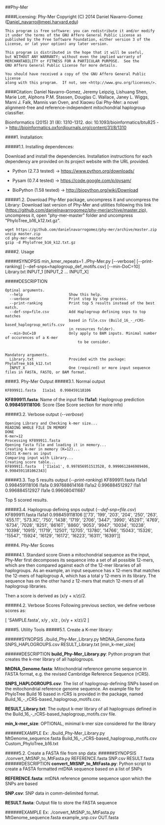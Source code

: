 ##Phy-Mer

####Licensing:
    Phy-Mer
    Copyright (C) 2014  Daniel Navarro-Gomez (Daniel_navarro@meei.harvard.edu)

    This program is free software: you can redistribute it and/or modify
    it under the terms of the GNU Affero General Public License as
    published by the Free Software Foundation, either version 3 of the
    License, or (at your option) any later version.

    This program is distributed in the hope that it will be useful,
    but WITHOUT ANY WARRANTY; without even the implied warranty of
    MERCHANTABILITY or FITNESS FOR A PARTICULAR PURPOSE.  See the
    GNU Affero General Public License for more details.

    You should have received a copy of the GNU Affero General Public License
    along with this program.  If not, see <http://www.gnu.org/licenses/>.

####Citation:
Daniel Navarro-Gomez, Jeremy Leipzig, Lishuang Shen, Marie Lott, Alphons P.M. Stassen, Douglas C. Wallace, Janey L. Wiggs, Marni J. Falk, Mannis van Oven, and Xiaowu Gai
Phy-Mer: a novel alignment-free and reference-independent mitochondrial haplogroup classifier.

Bioinformatics (2015) 31 (8): 1310-1312. doi: 10.1093/bioinformatics/btu825  -> http://bioinformatics.oxfordjournals.org/content/31/8/1310



####1. Installation: 

#####1.1. Installing dependences:

Download and install the dependencies. Installation instructions for each dependency are provided on its project website with the URL provided.

- Python (2.7.3 tested) -> https://www.python.org/downloads/

- Pysam (0.7.4 tested) -> https://code.google.com/p/pysam/ 

- BioPython (1.58 tested) -> http://biopython.org/wiki/Download

#####1.2. Download Phy-Mer package, uncompress it and uncompress the Library:
Download last version of Phy-Mer and utilities following this link (https://github.com/danielnavarrogomez/phy-mer/archive/master.zip), uncompress it, open "phy-mer-master" folder and uncompress "PhyloTree_b16_k12.txt.gz".
	
	wget https://github.com/danielnavarrogomez/phy-mer/archive/master.zip
	unzip master.zip
	cd phy-mer-master
	gzip -d PhyloTree_b16_k12.txt.gz

####2. Usage

#####SYNOPSIS
	min_kmer_repeats=1
	./Phy-Mer.py [--verbose] [--print-ranking] [--def-snps=haplogroup_def_motifs.csv] [--min-DoC=10] Library.txt INPUT_1 [INPUT_2 ... INPUT_X]

#####DESCRIPTION
	
	Optinal arguments.
	  --help                     Show this help.
	  --verbose                  Print step by step process.
	  --print-ranking            Print top 5 results instead of the best match.
	  --def-snp=file.csv         Add Haplogroup defining snps to top matches
	                             based in file.csv (Build_16_-_rCRS-based_haplogroup_motifs.csv
	                             in resources folder).
	  --min-DoC=10               Only apply to BAM inputs. Minimal number of occurences of a K-mer
                                     to be consider.


	Mandatory arguments.
	  Library.txt                Provided with the package: PhyloTree_b16_k12.txt
	  INPUT_X                    One (required) or more input sequence files in FASTA, FASTQ, or BAM format.

####3. Phy-Mer Output
#####3.1. Normal output

	KF899911.fasta   I1a1a1  0.998459118106
 
**KF899911.fasta**:              Name of the input file
**I1a1a1**:                      Haplogroup prediction
**0.998459118106**:              Score (See Score section for more info)

#####3.2. Verbose output (*--verbose*)

	Opening Library and Checking k-mer size...
	READING WHOLE FILE IN MEMORY
	DONE
	K-mer=12
	Processing KF899911.fasta
	Opening fasta file and loading it in memory...
	Creating k-mer in memory (K=12)...
	16531 K-mers as input
	Comparing input with Library...
	Creating score table...
	KF899911.fasta   ['I1a1a1', 0.997856951513528, 0.9990612846989406, 0.9984591181062343]

#####3.3. Top 5 results output (*--print-ranking*)
	KF899911.fasta
	I1a1a1  0.998459118106
	I1a1a   0.997688614168
	I1a1a2  0.996884512927
	I1a1    0.996884512927
	I1a1e   0.996080411687

Top 5 scored results.

#####3.4. Haplogroup defining snps output (*--def-snp=file.csv*)
	KF899911.fasta   I1a1a1  0.998459118106  [['73', '199', '203', '204', '250', '263', '455.1T', '573.XC', '750', '1438', '1719', '2706', '3447', '3990', '4529T', '4769', '6734', '7028', '8251', '8616T', '8860', '9053', '9947', '10034', '10238', '10398', '10915', '11719', '12501', '12705', '13780', '14766', '15043', '15326', '15547', '15924', '16129', '16172', '16223', '16311', '16391']]


####4. Phy-Mer Scores

#####4.1. Standard score
Given a mitochondrial sequence as the input, Phy-Mer first decomposes its sequence into a set of all possible 12-mers, which are then compared against each of the 12-mer libraries of all haplogroups. As an example, an input sequence has x 12-mers that matches the 12-mers of haplogroup A, which has a total y 12-mers in its library. The sequence has on the other hand z 12-mers that match 12-mers of all haplogroup libraries. 

Then a score is derived as (x/y + x/z)/2.

#####4.2. Verbose Scores
Following previous section, we define verbose scores as:

[ 'SAMPLE.fasta', x/y , x/z , (x/y + x/z)/2 ]

####5. Utility Tools
#####5.1. Create a K-mer library:

######SYNOPSIS
	./build_Phy-Mer_Library.py MtDNA_Genome.fasta SNPS_HAPLOGROUPS.csv RESULT_Library.txt [min_k-mer_size]

######DESCRIPTION
**build_Phy-Mer_Library.py**: Python program that creates the k-mer library of all haplogroups.

**MtDNA_Genome.fasta**: Mitochondrial reference genome sequence in FASTA format, e.g. the revised Cambridge Reference Sequence (rCRS).

**SNPS_HAPLOGROUPS.csv**: The list of haplogroup-defining SNPs based on the mitochondrial reference genome sequence. An example file for PhyloTree Build 16 based in rCRS is provided in the package, named Build_16_-_rCRS-based_haplogroup_motifs.csv.

**RESULT_Library.txt**: The output k-mer library of all haplogroups defined in the Build_16_-_rCRS-based_haplogroup_motifs.csv file.

**min_k-mer_size**: OPTIONAL, minimal k-mer size considered for the library

######EXAMPLE
	Ex: ./build_Phy-Mer_Library.py MtGenome_sequence.fasta Build_16_-_rCRS-based_haplogroup_motifs.csv Custom_PhyloTree_b16.txt

#####5.2. Create a FASTA file from snp data:
######SYNOPSIS
	./convert_MtSNP_to_MtFasta.py REFERENCE.fasta SNP.csv RESULT.fasta
######DESCRIPTION
**convert_MtSNP_to_MtFasta.py**: Python script to create a FASTA formatted mtDNA sequence based on a list of SNPs

**REFERENCE.fasta**: mtDNA reference genome sequence upon which the SNPs are based

**SNP.csv**: SNP data in comm-delimited format.

**RESULT.fasta**: Output file to store the FASTA sequence


######EXAMPLE
	Ex: ./convert_MtSNP_to_MtFasta.py MtGenome_sequence.fasta example_snp.csv OUT.fasta



